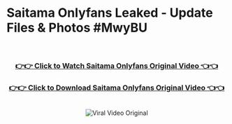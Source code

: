 # Saitama Onlyfans Leaked - Update Files & Photos #MwyBU


<br>
<div align="center">
<h3><a href="https://links2leaks.com/saitama" rel="nofollow">👉👉 Click to Watch Saitama Onlyfans Original Video 👈👈</a></h3>
<h3><a href="https://links2leaks.com/saitama" rel="nofollow">👉👉 Click to Download Saitama Onlyfans Original Video 👈👈</a></h3>
<br>
<a href="https://links2leaks.com/saitama" rel="nofollow"><img src="https://i.ibb.co/Gkj2r4b/banner.png" alt="Viral Video Original" style="max-width: 100%; display: inline-block;" data-target="animated-image.originalImage"></a>
</div>